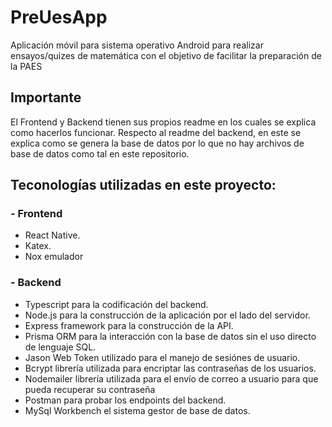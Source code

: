 # PreUesApp

Aplicación móvil para sistema operativo Android para realizar ensayos/quizes de matemática con el objetivo de facilitar la preparación de la PAES

## Importante

El Frontend y Backend tienen sus propios readme en los cuales se explica como hacerlos funcionar. Respecto al readme del backend, en este se explica como se genera la base de datos por lo que no hay archivos de base de datos como tal en este repositorio. 

## Teconologías utilizadas en este proyecto:

### - Frontend

- React Native.
- Katex.
- Nox emulador

### - Backend

- Typescript para la codificación del backend.
- Node.js para la construcción de la aplicación por el lado del servidor.
- Express framework para la construcción de la API.
- Prisma ORM para la interacción con la base de datos sin el uso directo de lenguaje SQL.
- Jason Web Token utilizado para el manejo de sesiónes de usuario.
- Bcrypt librería utilizada para encriptar las contraseñas de los usuarios.
- Nodemailer librería utilizada para el envío de correo a usuario para que pueda recuperar su contraseña
- Postman para probar los endpoints del backend.
- MySql Workbench el sistema gestor de base de datos.
